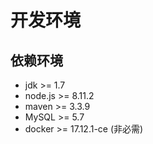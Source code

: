 # 开发环境

## 依赖环境

- jdk >= 1.7
- node.js >= 8.11.2
- maven >= 3.3.9
- MySQL >= 5.7
- docker >= 17.12.1-ce (非必需)


